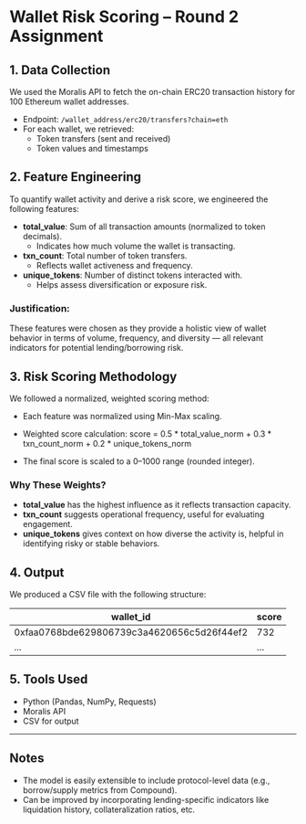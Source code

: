 # Wallet Risk Scoring – Round 2 Assignment

## 1. Data Collection
We used the Moralis API to fetch the on-chain ERC20 transaction history for 100 Ethereum wallet addresses.
- Endpoint: `/wallet_address/erc20/transfers?chain=eth`
- For each wallet, we retrieved:
  - Token transfers (sent and received)
  - Token values and timestamps

## 2. Feature Engineering
To quantify wallet activity and derive a risk score, we engineered the following features:
- **total_value**: Sum of all transaction amounts (normalized to token decimals).
  - Indicates how much volume the wallet is transacting.
- **txn_count**: Total number of token transfers.
  - Reflects wallet activeness and frequency.
- **unique_tokens**: Number of distinct tokens interacted with.
  - Helps assess diversification or exposure risk.

### Justification:
These features were chosen as they provide a holistic view of wallet behavior in terms of volume, frequency, and diversity — all relevant indicators for potential lending/borrowing risk.

## 3. Risk Scoring Methodology
We followed a normalized, weighted scoring method:
- Each feature was normalized using Min-Max scaling.
- Weighted score calculation:
score = 0.5 * total_value_norm + 0.3 * txn_count_norm + 0.2 * unique_tokens_norm

- The final score is scaled to a 0–1000 range (rounded integer).

### Why These Weights?
- **total_value** has the highest influence as it reflects transaction capacity.
- **txn_count** suggests operational frequency, useful for evaluating engagement.
- **unique_tokens** gives context on how diverse the activity is, helpful in identifying risky or stable behaviors.

## 4. Output
We produced a CSV file with the following structure:

| wallet_id                                   | score |
|--------------------------------------------|-------|
| 0xfaa0768bde629806739c3a4620656c5d26f44ef2 | 732   |
| ...                                        | ...   |

## 5. Tools Used
- Python (Pandas, NumPy, Requests)
- Moralis API
- CSV for output

---

## Notes
- The model is easily extensible to include protocol-level data (e.g., borrow/supply metrics from Compound).
- Can be improved by incorporating lending-specific indicators like liquidation history, collateralization ratios, etc.

